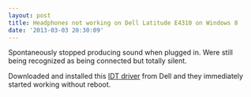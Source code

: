 ```yaml
---
layout: post
title: Headphones not working on Dell Latitude E4310 on Windows 8
date: '2013-03-03 20:30:09'
---
```


Spontaneously stopped producing sound when plugged in. Were still being recognized as being connected but totally silent.  
  
Downloaded and installed this [IDT driver](http://www.dell.com/support/drivers/us/en/19/DriverDetails?driverId=R278544 "IDT driver") from Dell and they immediately started working without reboot.